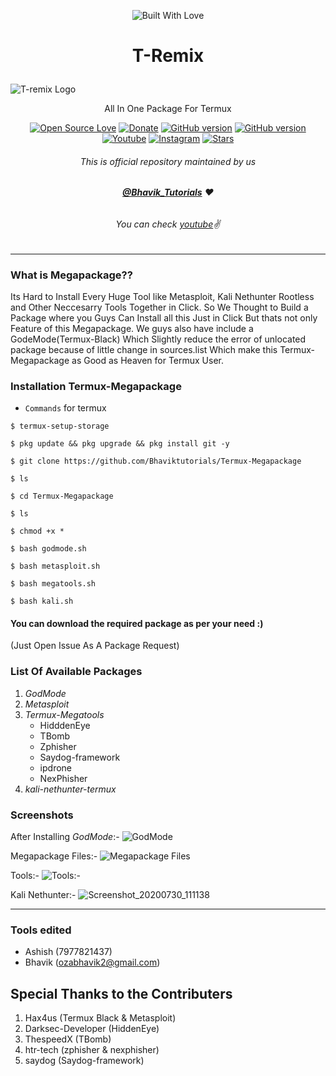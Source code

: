 <p align="center"><a><img title="Built With Love" src="https://forthebadge.com/images/badges/built-for-android.svg" ></a>

# <p align="center">T-Remix
![T-remix Logo](https://user-images.githubusercontent.com/64035221/89706858-1dae5c80-d987-11ea-9e85-6802c8ab7432.jpg)
<p align="center">All In One Package For Termux
<p align="center">
 <a href="https://github.com/Bhaviktutorials"><img title="Open Source Love" src="https://badges.frapsoft.com/os/v2/open-source.png?v=103" ></a>
 <a href="https://paypal.me/bhavikoza"><img title="Donate" src="https://img.shields.io/badge/Donate-PayPal-blue" ></a>
 <a href="https://github.com/Bhaviktutorials/Termux-Megapackage"><img title="GitHub version" src="https://d25lcipzij17d.cloudfront.net/badge.svg?id=gh&type=6&v=1.0.0&x2=0" ></a>
<a href="https://github.com/Bhaviktutorials"><img title="GitHub version" src="https://img.shields.io/github/license/Bhaviktutorials/T-Remix?color=Brightgree" ></a>
 <a href="https://youtube.com/bhaviktutorials"><img alt="Youtube" src="https://img.shields.io/badge/Youtube-Bhavik Tutorials-green"/></a>
 <a href="https://instagram.com/bhavik_tutorials"><img alt="Instagram" src="https://img.shields.io/badge/Instagram-Bhavik_Tutorials-ff69b4"/></a>
 <a href="https://github.com/Bhaviktutorials"><img title="Stars" src="https://img.shields.io/github/stars/Bhaviktutorials/T-Remix?style=social" ></a>
</p>

###### <p align="center">*This is official repository maintained by us*
###### <p align="center"> *[**@Bhavik_Tutorials**](https://www.instagram.com/bhavik_tutorials/) ❤️*
###### <p align="center"> *You can check [youtube](https://youtube.com/bhaviktutorials)✌*
---
### What is Megapackage??
Its Hard to Install Every Huge Tool like Metasploit, Kali Nethunter Rootless and Other Neccesarry Tools Together in Click. So We Thought to Build a Package where you Guys Can Install all this Just in Click But thats not only Feature of this Megapackage. We guys also have include a GodeMode(Termux-Black) Which Slightly reduce the error of unlocated package because of little change in sources.list Which make this Termux-Megapackage as Good as Heaven for Termux User.

### Installation Termux-Megapackage
* `Commands` for termux
```
$ termux-setup-storage

$ pkg update && pkg upgrade && pkg install git -y

$ git clone https://github.com/Bhaviktutorials/Termux-Megapackage

$ ls

$ cd Termux-Megapackage

$ ls

$ chmod +x *

$ bash godmode.sh

$ bash metasploit.sh

$ bash megatools.sh

$ bash kali.sh

```
#### You can download the required package as per your need :)
(Just Open Issue As A Package Request)
### List Of Available Packages
1. *_GodMode_*
2. *_Metasploit_*
3. *_Termux-Megatools_*
   * HidddenEye
   * TBomb
   * Zphisher
   * Saydog-framework
   * ipdrone
   * NexPhisher
4. *_kali-nethunter-termux_*
### Screenshots
After Installing _GodMode_:-
![_GodMode_](https://user-images.githubusercontent.com/64035221/88885579-6747ca80-d256-11ea-8ad2-aee11f56a26c.jpg)

Megapackage Files:-
![Megapackage Files](https://user-images.githubusercontent.com/64035221/88886226-9c085180-d257-11ea-8ebe-96e736c8c2e7.jpg)

Tools:-
![Tools:-](https://user-images.githubusercontent.com/64035221/88885828-de7d5e80-d256-11ea-94e1-196258e72c6b.jpg)

Kali Nethunter:-
![Screenshot_20200730_111138](https://user-images.githubusercontent.com/64035221/88886028-4633a980-d257-11ea-8049-65082840b1b3.jpg)
***
### Tools edited
* Ashish (7977821437)
* Bhavik (ozabhavik2@gmail.com)
## Special Thanks to the Contributers
1) Hax4us (Termux Black & Metasploit)
2) Darksec-Developer (HiddenEye)
3) ThespeedX (TBomb)
4) htr-tech (zphisher & nexphisher)
5) saydog (Saydog-framework)
